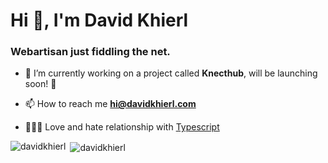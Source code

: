 <h1>Hi 👋, I'm David Khierl</h1>
<h3>Webartisan just fiddling the net.</h3>

- 🔭 I’m currently working on a project called **Knecthub**, will be launching soon! 🚀

- 📫 How to reach me **hi@davidkhierl.com**

- 💙😡😘 Love and hate relationship with [Typescript](https://www.typescriptlang.org/)

<p><img align="left" src="https://github-readme-stats.vercel.app/api/top-langs?username=davidkhierl&show_icons=true&locale=en&layout=compact" alt="davidkhierl" /></p>

<p>&nbsp;<img align="center" src="https://github-readme-stats.vercel.app/api?username=davidkhierl&show_icons=true&locale=en" alt="davidkhierl" /></p>
